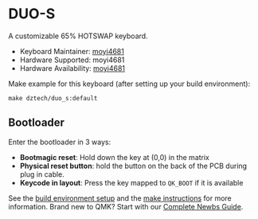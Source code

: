 # DUO-S

A customizable 65% HOTSWAP keyboard.

* Keyboard Maintainer: [moyi4681](https://github.com/moyi4681)
* Hardware Supported: moyi4681
* Hardware Availability: [moyi4681](https://github.com/moyi4681)

Make example for this keyboard (after setting up your build environment):

    make dztech/duo_s:default

## Bootloader

Enter the bootloader in 3 ways:

* **Bootmagic reset**: Hold down the key at (0,0) in the matrix
* **Physical reset button**: hold the button on the back of the PCB during plug in cable.
* **Keycode in layout**: Press the key mapped to `QK_BOOT` if it is available

See the [build environment setup](https://docs.qmk.fm/#/getting_started_build_tools) and the [make instructions](https://docs.qmk.fm/#/getting_started_make_guide) for more information. Brand new to QMK? Start with our [Complete Newbs Guide](https://docs.qmk.fm/#/newbs).
